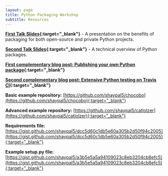 ```yaml
---
layout: page
title: Python Packaging Workshop
subtitle: Resources
---
```


**[First Talk Slides](https://docs.google.com/presentation/d/1E3LmlREYxjqjAXW2x5JGUn1_4hoo6em3NVHS32agM50/edit?usp=sharing){:target="_blank"}** - A presentation on the benefits of packaging for both open-source and private Python projects.

**[Second Talk Slides](https://docs.google.com/presentation/d/1z-CwK6O74J3WTr7cWGmk09SFxWaTJWlAtRp7kKt-EdE/edit?usp=sharing){:target="_blank"}** - A technical overview of Python packages.

**[First complementary blog post: Publishing your own Python package](https://towardsdatascience.com/publishing-your-own-python-package-3762f0d268ec?source=friends_link&sk=2367f72c162c26862b1b843aa3b0ed95){:target="_blank"}**

**[Second complementary blog post: Extensive Python testing on Travis CI](https://towardsdatascience.com/extensive-python-testing-on-travis-ci-4c24db9bf961?source=friends_link&sk=1f802db87726e285bc92b2f78c523045){:target="_blank"}**

**Basic example repository:** [https://github.com/shaypal5/chocobo](https://github.com/shaypal5/chocobo){:target="_blank"}

**Advanced example repository:** [https://github.com/shaypal5/catlolzer](https://github.com/shaypal5/catlolzer){:target="_blank"}

**Requirements file:** [https://gist.github.com/shaypal5/dcc5d60c1db5e60a305b2d50f94c2005](https://gist.github.com/shaypal5/dcc5d60c1db5e60a305b2d50f94c2005){:target="_blank"}

**Example setup.py file:** [https://gist.github.com/shaypal5/a3b5e5a5a94109023c8eb3204cb8efc5](https://gist.github.com/shaypal5/a3b5e5a5a94109023c8eb3204cb8efc5){:target="_blank"}
